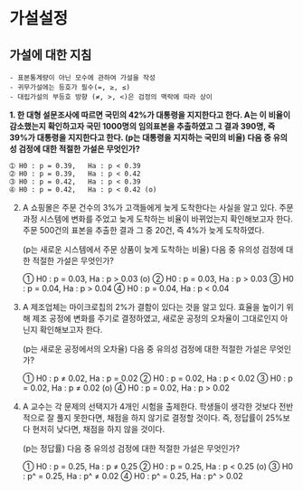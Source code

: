 # 가설설정

## 가설에 대한 지침
    - 표본통계량이 아닌 모수에 관하여 가설을 작성
    - 귀무가설에는 등호가 필수(=, ≥, ≤)
    - 대립가설의 부등호 방향 (≠, >, <)은 검정의 맥락에 따라 상이


**1. 한 대형 설문조사에 따르면 국민의 42%가 대통령을 지지한다고 한다.
   A는 이 비율이 감소했는지 확인하고자 국민 1000명의 임의표본을 추출하였고
   그 결과 390명, 즉 39%가 대통령을 지지한다고 한다.
   (p는 대통령을 지지하는 국민의 비율)
   다음 중 유의성 검정에 대한 적절한 가설은 무엇인가?**

    ➀ H0 : p = 0.39,   Ha : p < 0.39
    ➁ H0 : p = 0.39,   Ha : p < 0.42
    ➂ H0 : p = 0.42,   Ha : p < 0.39
    ➃ H0 : p = 0.42,   Ha : p < 0.42 (o)   


2. A 쇼핑몰은 주문 건수의 3%가 고객들에게 늦게 도착한다는 사실을 알고 있다.
   주문 과정 시스템에 변화를 주었고 늦게 도착하는 비율이 바뀌었는지 확인해보고자 한다.
   주문 500건의 표본을 추출한 결과 그 중 20건, 즉 4%가 늦게 도착하였다.

   (p는 새로운 시스템에서 주문 상품이 늦게 도착하는 비율)
   다음 중 유의성 검정에 대한 적절한 가설은 무엇인가?

    ➀ H0 : p = 0.03,   Ha : p > 0.03  (o)
    ➁ H0 : p = 0.03,   Ha : p > 0.03
    ➂ H0 : p = 0.04,   Ha : p > 0.04
    ➃ H0 : p = 0.04,   Ha : p < 0.04   


3. A 제조업체는 마이크로칩의 2%가 결함이 있다는 것을 알고 있다. 
   효율을 높이기 위해 제조 공정에 변화를 주기로 결정하였고, 새로운 공정의 오차율이 그대로인지 아닌지 확인해보고자 한다.

   (p는 새로운 공정에서의 오차율)
   다음 중 유의성 검정에 대한 적절한 가설은 무엇인가?

    ➀ H0 : p ≠ 0.02,   Ha : p = 0.02
    ➁ H0 : p = 0.02,   Ha : p < 0.02
    ➂ H0 : p = 0.02,   Ha : p ≠ 0.02 (o)
    ➃ H0 : p = 0.02,   Ha : p > 0.02   


4. A 교수는 각 문제의 선택지가 4개인 시험을 출제한다.
   학생들이 생각한 것보다 전반적으로 잘 풀지 못한다면, 채점을 하지 않기로 결정할 것이다.
   즉, 정답률이 25%보다 현저히 낮다면, 채점을 하지 않을 것이다.

   (p는 정답률)
   다음 중 유의성 검정에 대한 적절한 가설은 무엇인가?
    
    ➀ H0 : p = 0.25,    Ha : p ≠ 0.25
    ➁ H0 : p = 0.25,    Ha : p < 0.25 (o)
    ➂ H0 : p^ = 0.25,   Ha : p^ ≠ 0.02
    ➃ H0 : p^ = 0.25,   Ha : p^ > 0.02 
